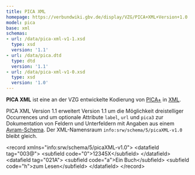```yaml
---
title: PICA XML
homepage: https://verbundwiki.gbv.de/display/VZG/PICA+XML+Version+1.0
model: pica
base: xml
schemas:
- url: /data/pica-xml-v1-1.xsd
  type: xsd
  version: '1.1'
- url: /data/pica.dtd
  type: dtd
  version: '1.1'
- url: /data/pica-xml-v1-0.xsd
  type: xsd
  version: '1.0'
---
```


**PICA XML** ist eine an der VZG entwickelte Kodierung von [PICA+](../pica) in [XML](../xml). 

PICA XML Version 1.1 erweitert Version 1.1 um die Möglichkeit dreistelliger
Occurrences und um optionale Attribute `label`, `url` und `pica3` zur
Dokumentation von Feldern und Unterfeldern mit Angaben aus einem
[Avram-Schema](../schema/avram). Der XML-Namensraum
`info:srw/schema/5/picaXML-v1.0` bleibt gleich.

<example highlight="xml">
    &lt;record xmlns="info:srw/schema/5/picaXML-v1.0">
      &lt;datafield tag="003@">
        &lt;subfield code="0">12345X&lt;/subfield>
      &lt;/datafield>
      &lt;datafield tag="021A">
        &lt;subfield code="a">Ein Buch&lt;/subfield>
        &lt;subfield code="h">zum Lesen&lt;/subfield>
      &lt;/datafield>
    &lt;/record>
</example>
